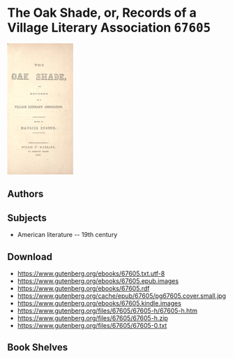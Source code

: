 # The Oak Shade, or, Records of a Village Literary Association <kbd>67605</kbd>

![](./cover.medium.jpg "")

## Authors



## Subjects


 - American literature -- 19th century

## Download


 - https://www.gutenberg.org/ebooks/67605.txt.utf-8
 - https://www.gutenberg.org/ebooks/67605.epub.images
 - https://www.gutenberg.org/ebooks/67605.rdf
 - https://www.gutenberg.org/cache/epub/67605/pg67605.cover.small.jpg
 - https://www.gutenberg.org/ebooks/67605.kindle.images
 - https://www.gutenberg.org/files/67605/67605-h/67605-h.htm
 - https://www.gutenberg.org/files/67605/67605-h.zip
 - https://www.gutenberg.org/files/67605/67605-0.txt

## Book Shelves


